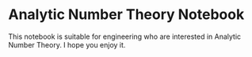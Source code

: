 # Analytic Number Theory Notebook
This notebook is suitable for engineering who are interested in Analytic Number Theory. I hope you enjoy it. 
